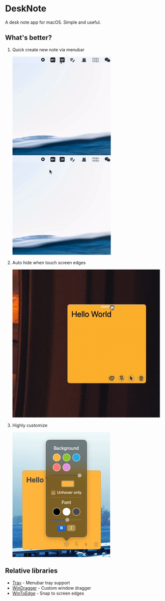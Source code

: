 # DeskNote
A desk note app for macOS. Simple and useful.

## What's better?
1. Quick create new note via menubar
   
   ![](./art/dest-note.gif)
   ![](./art/dest-note-right.gif)

2. Auto hide when touch screen edges
   
   ![](./art/escape_or_catch.gif)

3. Highly customize
   
   ![](./art/customize.png)

## Relative libraries
- [Tray](https://github.com/boybeak/Tray) - Menubar tray support
- [WinDragger](https://github.com/boybeak/WinDragger) - Custom window dragger
- [WinToEdge](https://github.com/boybeak/WinToEdge) - Snap to screen edges